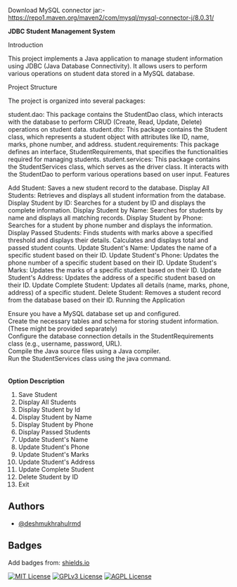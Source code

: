 Download MySQL connector jar:- https://repo1.maven.org/maven2/com/mysql/mysql-connector-j/8.0.31/

**JDBC Student Management System**

Introduction

This project implements a Java application to manage student information using JDBC (Java Database Connectivity). It allows users to perform various operations on student data stored in a MySQL database.

Project Structure

The project is organized into several packages:

student.dao: This package contains the StudentDao class, which interacts with the database to perform CRUD (Create, Read, Update, Delete) operations on student data.
student.dto: This package contains the Student class, which represents a student object with attributes like ID, name, marks, phone number, and address.
student.requirements: This package defines an interface, StudentRequirements, that specifies the functionalities required for managing students.
student.services: This package contains the StudentServices class, which serves as the driver class. It interacts with the StudentDao to perform various operations based on user input.
Features

Add Student: Saves a new student record to the database.
Display All Students: Retrieves and displays all student information from the database.
Display Student by ID: Searches for a student by ID and displays the complete information.
Display Student by Name: Searches for students by name and displays all matching records.
Display Student by Phone: Searches for a student by phone number and displays the information.
Display Passed Students: Finds students with marks above a specified threshold and displays their details. Calculates and displays total and passed student counts.
Update Student's Name: Updates the name of a specific student based on their ID.
Update Student's Phone: Updates the phone number of a specific student based on their ID.
Update Student's Marks: Updates the marks of a specific student based on their ID.
Update Student's Address: Updates the address of a specific student based on their ID.
Update Complete Student: Updates all details (name, marks, phone, address) of a specific student.
Delete Student: Removes a student record from the database based on their ID.
Running the Application

Ensure you have a MySQL database set up and configured.\
Create the necessary tables and schema for storing student information. (These might be provided separately)\
Configure the database connection details in the StudentRequirements class (e.g., username, password, URL).\
Compile the Java source files using a Java compiler.\
Run the StudentServices class using the java command.\
\
\
**Option	Description**
1.	Save Student
2.	Display All Students
3.	Display Student by Id
4.	Display Student by Name
5.	Display Student by Phone
6.	Display Passed Students
7.	Update Student's Name
8.	Update Student's Phone
9.	Update Student's Marks
10.	Update Student's Address
11.	Update Complete Student
12.	Delete Student by ID
13.	Exit
## Authors

- [@deshmukhrahulrmd](https://www.github.com/deshmukhrahulrmd)


## Badges

Add badges from: [shields.io](https://shields.io/)

[![MIT License](https://img.shields.io/badge/License-MIT-green.svg)](https://choosealicense.com/licenses/mit/)
[![GPLv3 License](https://img.shields.io/badge/License-GPL%20v3-yellow.svg)](https://opensource.org/licenses/)
[![AGPL License](https://img.shields.io/badge/license-AGPL-blue.svg)](http://www.gnu.org/licenses/agpl-3.0)

